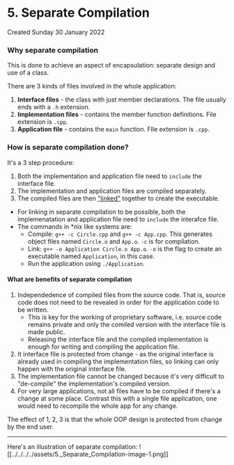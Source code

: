 # 5. Separate Compilation
Created Sunday 30 January 2022

### Why separate compilation
This is done to achieve an aspect of encapsulation: separate design and use of a class.

There are 3 kinds of files involved in the whole application:
1. **Interface files** - the class with just member declarations. The file usually ends with a `.h` extension.
2. **Implementation files** - contains the member function definitions. File extension is `.cpp`.
3. **Application file** - contains the `main` function. FIle extension is `.cpp`.

### How is separate compilation done?
It's a 3 step procedure:
1. Both the implementation and application file need to `include` the interface file.
2. The implementation and application files are compiled separately.
3. The compiled files are then ["linked"](https://en.wikipedia.org/wiki/Linker_(computing)) together to create the executable.

- For linking in separate compilation to be possible, both the implemenatation and application file need to `include` the interafce file.
- The commands in \*nix like systems are:
	- Compile: `g++ -c Circle.cpp` and `g++ -c App.cpp`. This generates object files named `Circle.o` and `App.o`. `-c` is for compilation.
	- Link: `g++ -o Application Circle.o App.o`. `-o` is the flag to create an executable named `Application`, in this case.
	- Run the application using `./Application`.

#### What are benefits of separate compilation
1. Independedence of compiled files from the source code. That is, source code does not need to be revealed in order for the application code to be written. 
	- This is key for the working of proprietary software, i.e. source code remains private and only the comiled version with the interface file is made public.
	- Releasing the interface file and the compiled implementation is enough for writing and compiling the application file.
2. It interface file is protected from change - as the original interface is already used in compiling the implementation files, so linking can only happen with the original interface file. 
3. The implementation file cannot be changed because it's very difficult to "de-compile" the implementation's compiled version.
4. For very large applications, not all files have to be compiled if there's a change at some place. Contrast this with a single file application, one would need to recompile the whole app for any change.

The effect of 1, 2, 3 is that the whole OOP design is protected from change by the end user.

---
Here's an illustration of separate compilation:
![[../../../../assets/5._Separate_Compilation-image-1.png]]